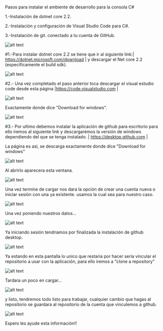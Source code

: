 Pasos para instalar el ambiente de desarrollo para la consola C#

1.-Instalación de dotnet core 2.2.

2.-Instalación y configuración de Visual Studio Code para C#.

3.-Instalación de git. conectado a tu cuenta de GitHub.

![alt text](https://raw.githubusercontent.com/M3D1N4/Dorya-poo/master/Images/Download%20net%20pagina.PNG "Logo Title Text 1")

#1.-Para instalar dotnet core 2.2 se tiene que ir al siguiente link:| https://dotnet.microsoft.com/download | y descargar el Net core 2.2 (especificamente el build sdk).

![alt text](https://raw.githubusercontent.com/M3D1N4/Dorya-poo/master/Images/DownloadNet%20Descarga.PNG "Logo Title Text 1")

#2.-  Una vez completado el paso anterior toca descargar el visual estudio code desde esta página |https://code.visualstudio.com |

![alt text](https://raw.githubusercontent.com/M3D1N4/Dorya-poo/master/Images/images/VSC.png "Logo Title Text 1")

Exactamente donde dice "Download for windows".

![alt text](https://raw.githubusercontent.com/M3D1N4/Dorya-poo/master/Images/images/VSC%20Dwnld.png "Logo Title Text 1")


 
 #3.- Por ultimo debemos instalar la aplicación de github para escritorio para ello iremos al siguiente link y descargaremos la versión de windows dependiendo del que se tenga instalado.
| https://desktop.github.com |

La página es asi, se descarga exactamente donde dice "Download for windows"

![alt text](https://raw.githubusercontent.com/M3D1N4/Dorya-poo/master/Images/Github%20Dsk.png "Logo Title Text 1")

Al abrirlo aparecera esta ventana.

![alt text](https://raw.githubusercontent.com/M3D1N4/Dorya-poo/master/Images/gtCharg.png "Logo Title Text 1")

Una vez termine de cargar nos dara la opción de crear una cuenta nueva o iniciar sesión con una ya existente. usamos la cual sea para nuestro caso.

![alt text](https://raw.githubusercontent.com/M3D1N4/Dorya-poo/master/Images/gtSign.png "Logo Title Text 1")

Una vez poniendo nuestros datos...

![alt text](https://raw.githubusercontent.com/M3D1N4/Dorya-poo/master/Images/info.png "Logo Title Text 1")

Ya iniciando sesión tendriamos por finalizada la instalación de github desktop.

![alt text](https://raw.githubusercontent.com/M3D1N4/Dorya-poo/master/Images/Gt%20final.png "Logo Title Text 1")

Ya estando en esta pantalla lo unico que restaria por hacer seria vincular el repositorio a usar con la aplicación, para ello iremos a "clone a repository"

![alt text](https://raw.githubusercontent.com/M3D1N4/Dorya-poo/master/Images/clone%20repos.png "Logo Title Text 1")

Tardara un poco en cargar...

![alt text](https://raw.githubusercontent.com/M3D1N4/Dorya-poo/master/Images/cloning.png "Logo Title Text 1")

y listo, tendremos todo listo para trabajar, cualquier cambio que hagas al repositorio se guardara al repositorio de la cuenta que vinculemos a github.
 
![alt text](https://raw.githubusercontent.com/M3D1N4/Dorya-poo/master/Images/repost%20final.png  "Logo Title Text 1")

Espero les ayude esta información!!


